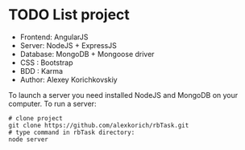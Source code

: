 TODO List project
=========================


* Frontend: AngularJS
* Server:   NodeJS + ExpressJS 
* Database: MongoDB + Mongoose driver 
* CSS :     Bootstrap
* BDD : 	Karma
* Author: Alexey Korichkovskiy

To launch a server you need installed NodeJS and MongoDB on your computer.
To run a server:

	# clone project
	git clone https://github.com/alexkorich/rbTask.git
	# type command in rbTask directory:
	node server